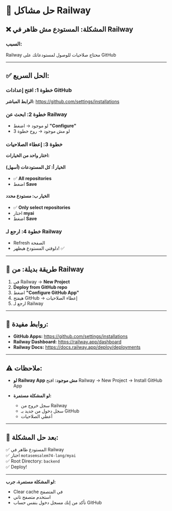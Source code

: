 # 🔧 حل مشاكل Railway

## ❌ المشكلة: المستودع مش ظاهر في Railway

### السبب:
Railway محتاج صلاحيات للوصول لمستودعاتك على GitHub

---

## ✅ الحل السريع:

### خطوة 1: افتح إعدادات GitHub
**الرابط المباشر:** https://github.com/settings/installations

### خطوة 2: ابحث عن Railway
- لو موجود → اضغط **"Configure"**
- لو مش موجود → روح خطوة 3

### خطوة 3: إعطاء الصلاحيات
**اختار واحد من الخيارات:**

#### الخيار أ: كل المستودعات (أسهل)
- ✅ **All repositories**
- اضغط **Save**

#### الخيار ب: مستودع محدد
- ✅ **Only select repositories**
- اختار **myai**
- اضغط **Save**

### خطوة 4: ارجع لـ Railway
- Refresh الصفحة
- دلوقتي المستودع هيظهر! ✅

---

## 🔄 طريقة بديلة: من Railway

1. في Railway → **New Project**
2. **Deploy from GitHub repo**
3. اضغط **"Configure GitHub App"**
4. هيفتح GitHub → إعطاء الصلاحيات
5. ارجع لـ Railway

---

## 📌 روابط مفيدة:

- **GitHub Apps:** https://github.com/settings/installations
- **Railway Dashboard:** https://railway.app/dashboard
- **Railway Docs:** https://docs.railway.app/deploy/deployments

---

## ⚠️ ملاحظات:

- **لو Railway App مش موجود:**
  افتح Railway → New Project → Install GitHub App

- **لو المشكلة مستمرة:**
  - سجل خروج من Railway
  - سجل دخول من جديد بـ GitHub
  - أعطي الصلاحيات

---

## 🎯 بعد حل المشكلة:

✅ المستودع ظاهر في Railway  
✅ اختار `motasemsalem74-lang/myai`  
✅ Root Directory: `backend`  
✅ Deploy!

---

**لو المشكلة مستمرة، جرب:**
- Clear cache في المتصفح
- استخدم متصفح تاني
- تأكد من إنك مسجل دخول بنفس حساب GitHub
